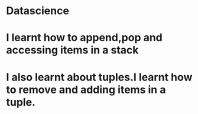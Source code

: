 # Datascience
# I learnt how to append,pop and accessing items in a stack
# I also learnt about tuples.I learnt how to remove and adding items in a tuple.

